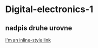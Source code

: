 # Digital-electronics-1

## nadpis druhe urovne

[I'm an inline-style link](https://www.google.com)
